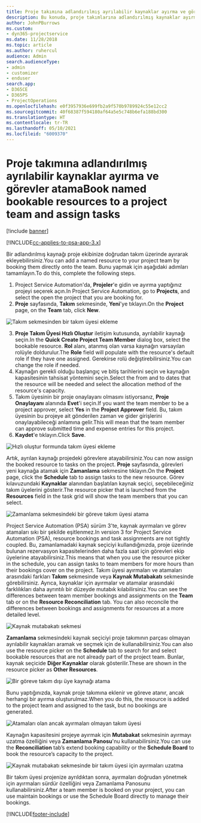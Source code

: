 ```yaml
---
title: Proje takımına adlandırılmış ayrılabilir kaynaklar ayırma ve görevler atama
description: Bu konuda, proje takımlarına adlandırılmış kaynaklar ayırma ve bunları görevlere atama hakkında bilgiler sağlanmaktadır.
author: JohnPBurrows
ms.custom:
- dyn365-projectservice
ms.date: 11/28/2018
ms.topic: article
ms.author: ruhercul
audience: Admin
search.audienceType:
- admin
- customizer
- enduser
search.app:
- D365CE
- D365PS
- ProjectOperations
ms.openlocfilehash: e0f3957936e699fb2a9f570b9789924c55e12cc2
ms.sourcegitcommit: 40f68387f594180af64a5e5c748b6efa188bd300
ms.translationtype: HT
ms.contentlocale: tr-TR
ms.lasthandoff: 05/10/2021
ms.locfileid: "6009370"
---
```

# <a name="book-named-bookable-resources-to-a-project-team-and-assign-tasks"></a><span data-ttu-id="9c04f-103">Proje takımına adlandırılmış ayrılabilir kaynaklar ayırma ve görevler atama</span><span class="sxs-lookup"><span data-stu-id="9c04f-103">Book named bookable resources to a project team and assign tasks</span></span> 

[!include [banner](../includes/psa-now-project-operations.md)]

[!INCLUDE[cc-applies-to-psa-app-3.x](../includes/cc-applies-to-psa-app-3x.md)]

<span data-ttu-id="9c04f-104">Bir adlandırılmış kaynağı proje ekibinize doğrudan takım üzerinde ayırarak ekleyebilirsiniz.</span><span class="sxs-lookup"><span data-stu-id="9c04f-104">You can  add a named resource to your project team by booking them directly onto the team.</span></span> <span data-ttu-id="9c04f-105">Bunu yapmak için aşağıdaki adımları tamamlayın.</span><span class="sxs-lookup"><span data-stu-id="9c04f-105">To do this, complete the following steps.</span></span>

1. <span data-ttu-id="9c04f-106">Project Service Automation'da, **Projeler**'e gidin ve ayırma yaptığınız projeyi seçerek açın.</span><span class="sxs-lookup"><span data-stu-id="9c04f-106">In  Project Service Automation, go to **Projects**, and select the open the project that you are booking for.</span></span>
2. <span data-ttu-id="9c04f-107">**Proje** sayfasında, **Takım** sekmesinde, **Yeni**'ye tıklayın.</span><span class="sxs-lookup"><span data-stu-id="9c04f-107">On the **Project** page, on the **Team** tab, click **New**.</span></span> 

![Takım sekmesinden bir takım üyesi ekleme](media/RM-how-to-1.png)

3. <span data-ttu-id="9c04f-109">**Proje Takım Üyesi Hızlı Oluştur** iletişim kutusunda, ayrılabilir kaynağı seçin.</span><span class="sxs-lookup"><span data-stu-id="9c04f-109">In the **Quick Create Project Team Member** dialog box, select the bookable resource.</span></span> <span data-ttu-id="9c04f-110">**Rol** alanı, atanmış olan varsa kaynağın varsayılan rolüyle doldurulur.</span><span class="sxs-lookup"><span data-stu-id="9c04f-110">The **Role** field will populate with the resource's default role if they have one assigned.</span></span> <span data-ttu-id="9c04f-111">Gerekirse rolü değiştirebilirsiniz.</span><span class="sxs-lookup"><span data-stu-id="9c04f-111">You can change the role if needed.</span></span> 
4. <span data-ttu-id="9c04f-112">Kaynağın gerekli olduğu başlangıç ve bitiş tarihlerini seçin ve kaynağın kapasitesinin tahsisat yöntemini seçin.</span><span class="sxs-lookup"><span data-stu-id="9c04f-112">Select the from and to dates that the resource will be needed and select the allocation method of the resource's capacity.</span></span> 
5. <span data-ttu-id="9c04f-113">Takım üyesinin bir proje onaylayanı olmasını istiyorsanız, **Proje Onaylayanı** alanında **Evet**'i seçin.</span><span class="sxs-lookup"><span data-stu-id="9c04f-113">If you want the team member to be a project approver, select **Yes** in the **Project Approver** field.</span></span> <span data-ttu-id="9c04f-114">Bu, takım üyesinin bu projeye ait gönderilen zaman ve gider girişlerini onaylayabileceği anlamına gelir.</span><span class="sxs-lookup"><span data-stu-id="9c04f-114">This will mean that the team member can approve submitted time and expense entries for this project.</span></span> 
6. <span data-ttu-id="9c04f-115">**Kaydet**'e tıklayın.</span><span class="sxs-lookup"><span data-stu-id="9c04f-115">Click **Save**.</span></span>

![Hızlı oluştur formunda takım üyesi ekleme](media/RM-how-to-2.png)


<span data-ttu-id="9c04f-117">Artık, ayrılan kaynağı projedeki görevlere atayabilirsiniz.</span><span class="sxs-lookup"><span data-stu-id="9c04f-117">You can now assign the booked resource to tasks on the project.</span></span> <span data-ttu-id="9c04f-118">**Proje** sayfasında, görevleri yeni kaynağa atamak için **Zamanlama** sekmesine tıklayın.</span><span class="sxs-lookup"><span data-stu-id="9c04f-118">On the **Project** page, click the **Schedule** tab to assign tasks to the new resource.</span></span> <span data-ttu-id="9c04f-119">Görev kılavuzundaki **Kaynaklar** alanından başlatılan kaynak seçici, seçebileceğiniz takım üyelerini gösterir.</span><span class="sxs-lookup"><span data-stu-id="9c04f-119">The resource picker that is launched from the **Resources** field in the task grid will show the team members that you can select.</span></span>

![Zamanlama sekmesindeki bir göreve takım üyesi atama](media/RM-how-to-3.png)

<span data-ttu-id="9c04f-121">Project Service Automation (PSA) sürüm 3'te, kaynak ayırmaları ve görev atamaları sıkı bir şekilde eşitlenmez.</span><span class="sxs-lookup"><span data-stu-id="9c04f-121">In version 3 for Project Service Automation (PSA), resource bookings and task assignments are not tightly coupled.</span></span> <span data-ttu-id="9c04f-122">Bu, zamanlamadaki kaynak seçiciyi kullandığınızda, proje üzerinde bulunan rezervasyon kapasitelerinden daha fazla saat için görevleri ekip üyelerine atayabilirsiniz.</span><span class="sxs-lookup"><span data-stu-id="9c04f-122">This means that when you use the resource picker in the schedule, you can assign tasks to team members for more hours than their bookings cover on the project.</span></span>
<span data-ttu-id="9c04f-123">Takım üyesi ayırmaları ve atamaları arasındaki farkları **Takım** sekmesinde veya **Kaynak Mutabakatı** sekmesinde görebilirsiniz. Ayrıca, kaynaklar için ayırmalar ve atamalar arasındaki farklılıkları daha ayrıntılı bir düzeyde mutabık kılabilirsiniz.</span><span class="sxs-lookup"><span data-stu-id="9c04f-123">You can see the differences between team member bookings and assignments on the **Team** tab or on the **Resource Reconciliation** tab. You can also reconcile the differences between bookings and assignments for resources at a more detailed level.</span></span>

![Kaynak mutabakatı sekmesi](media/RM-how-to-4.png)

<span data-ttu-id="9c04f-125">**Zamanlama** sekmesindeki kaynak seçiciyi proje takımının parçası olmayan ayrılabilir kaynakları aramak ve seçmek için de kullanabilirsiniz.</span><span class="sxs-lookup"><span data-stu-id="9c04f-125">You can also use the resource picker on the **Schedule** tab to search for and select bookable resources that are not already part of the project team.</span></span> <span data-ttu-id="9c04f-126">Bunlar, kaynak seçicide **Diğer Kaynaklar** olarak gösterilir.</span><span class="sxs-lookup"><span data-stu-id="9c04f-126">These are shown in the resource picker as **Other Resources**.</span></span>

![Bir göreve takım dışı üye kaynağı atama](media/RM-how-to-5.png)

<span data-ttu-id="9c04f-128">Bunu yaptığınızda, kaynak proje takımına eklenir ve göreve atanır, ancak herhangi bir ayırma oluşturulmaz.</span><span class="sxs-lookup"><span data-stu-id="9c04f-128">When you do this, the resource is added to the project team and assigned to the task, but no bookings are generated.</span></span>

![Atamaları olan ancak ayırmaları olmayan takım üyesi](media/RM-how-to-6.png)

<span data-ttu-id="9c04f-130">Kaynağın kapasitesini projeye ayırmak için **Mutabakat** sekmesinin ayırmayı uzatma özelliğini veya **Zamanlama Panosu**'nu kullanabilirsiniz.</span><span class="sxs-lookup"><span data-stu-id="9c04f-130">You can use the **Reconciliation** tab’s extend booking capability or the **Schedule Board** to book the resource’s capacity to the project.</span></span>

![Kaynak mutabakatı sekmesinde bir takım üyesi için ayırmaları uzatma](media/RM-how-to-7.png)

<span data-ttu-id="9c04f-132">Bir takım üyesi projenize ayrıldıktan sonra, ayırmaları doğrudan yönetmek için ayırmaları sürdür özelliğini veya Zamanlama Panosunu kullanabilirsiniz.</span><span class="sxs-lookup"><span data-stu-id="9c04f-132">After a team member is booked on your project, you can use maintain bookings or use the Schedule Board directly to manage their bookings.</span></span>


[!INCLUDE[footer-include](../includes/footer-banner.md)]